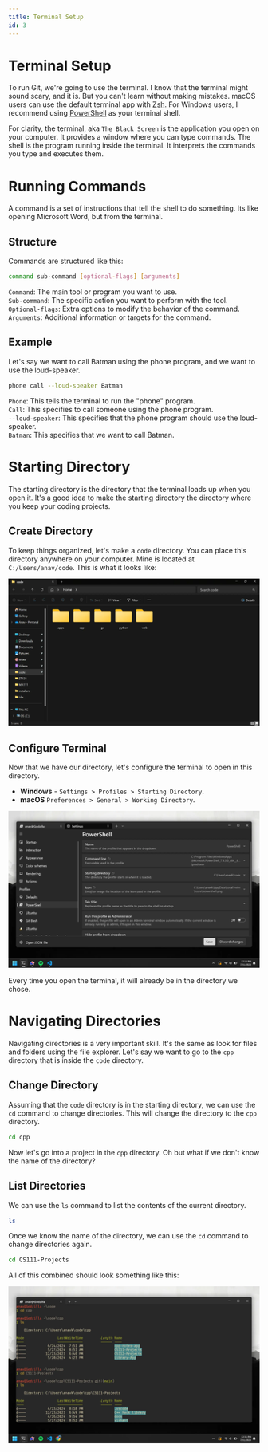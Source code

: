 ```yaml
---
title: Terminal Setup
id: 3
---
```


# Terminal Setup

To run Git, we're going to use the terminal. I know that the terminal might sound scary, and it is. But you can't learn without making mistakes. macOS users can use the default terminal app with [Zsh](https://en.wikipedia.org/wiki/Z_shell). For Windows users, I recommend using [PowerShell](https://docs.microsoft.com/en-us/powershell/scripting/overview?view=powershell-7.2) as your terminal shell.

For clarity, the terminal, aka `The Black Screen` is the application you open on your computer. It provides a window where you can type commands. The shell is the program running inside the terminal. It interprets the commands you type and executes them.

# Running Commands

A command is a set of instructions that tell the shell to do something. Its like opening Microsoft Word, but from the terminal.

## Structure

Commands are structured like this:

```bash
command sub-command [optional-flags] [arguments]
```

`Command`: The main tool or program you want to use.\
`Sub-command`: The specific action you want to perform with the tool.\
`Optional-flags`: Extra options to modify the behavior of the command.\
`Arguments`: Additional information or targets for the command.

## Example

Let's say we want to call Batman using the phone program, and we want to use the loud-speaker.

```bash
phone call --loud-speaker Batman
```

`Phone`: This tells the terminal to run the "phone" program.\
`Call`: This specifies to call someone using the phone program.\
`--loud-speaker`: This specifies that the phone program should use the loud-speaker.\
`Batman`: This specifies that we want to call Batman.

# Starting Directory

The starting directory is the directory that the terminal loads up when you open it. It's a good idea to make the starting directory the directory where you keep your coding projects.

## Create Directory

To keep things organized, let's make a `code` directory. You can place this directory anywhere on your computer. Mine is located at `C:/Users/anav/code`. This is what it looks like:

![Starting Directory](./images/staring-directory.webp)

## Configure Terminal

Now that we have our directory, let's configure the terminal to open in this directory.

-   **Windows** - `Settings > Profiles > Starting Directory`.
-   **macOS** `Preferences > General > Working Directory`.

![Terminal Settings](./images/confiture-terminal.webp)

Every time you open the terminal, it will already be in the directory we chose.

# Navigating Directories

Navigating directories is a very important skill. It's the same as look for files and folders using the file explorer. Let's say we want to go to the `cpp` directory that is inside the `code` directory.

## Change Directory

Assuming that the `code` directory is in the starting directory, we can use the `cd` command to change directories. This will change the directory to the `cpp` directory.

```bash
cd cpp
```

Now let's go into a project in the `cpp` directory. Oh but what if we don't know the name of the directory?

## List Directories

We can use the `ls` command to list the contents of the current directory.

```bash
ls
```

Once we know the name of the directory, we can use the `cd` command to change directories again.

```bash
cd CS111-Projects
```

All of this combined should look something like this:

![Terminal Navigation](./images/terminal-navigation.webp)
